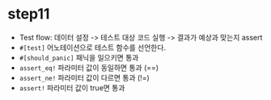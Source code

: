 # step11

- Test flow: 데이터 설정 -> 테스트 대상 코드 실행 -> 결과가 예상과 맞는지 assert
- ```#[test]``` 어노테이션으로 테스트 함수를 선언한다.
- ```#[should_panic]``` 패닉을 일으키면 통과
- ```assert_eq!``` 파라미터 값이 동일하면 통과 (==)
- ```assert_ne!``` 파라미터 값이 다르면 통과 (!=)
- ```assert!``` 파라미터 값이 true면 통과
